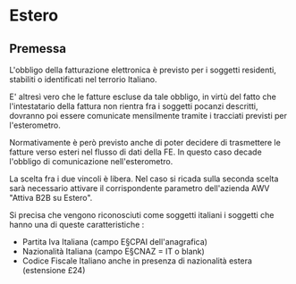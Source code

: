 # Estero

## Premessa
L'obbligo della fatturazione elettronica è previsto per i soggetti residenti, stabiliti o identificati nel terrorio Italiano.

E' altresì vero che le fatture escluse da tale obbligo, in virtù del fatto che l'intestatario della fattura non rientra fra i soggetti pocanzi descritti, dovranno poi essere comunicate mensilmente tramite i tracciati previsti per l'esterometro.

Normativamente è però previsto anche di poter decidere di trasmettere le fatture verso esteri nel flusso di dati della FE. In questo caso decade l'obbligo di comunicazione nell'esterometro.

La scelta fra i due vincoli è libera. Nel caso si ricada sulla seconda scelta sarà necessario attivare il corrispondente parametro dell'azienda AWV "Attiva B2B su Estero".

Si precisa che vengono riconosciuti come soggetti italiani i soggetti che hanno una di queste caratteristiche : 
* Partita Iva Italiana (campo E§CPAI dell'anagrafica)
* Nazionalità Italiana (campo E§CNAZ = IT o blank)
* Codice Fiscale Italiano anche in presenza di nazionalità estera (estensione £24)

